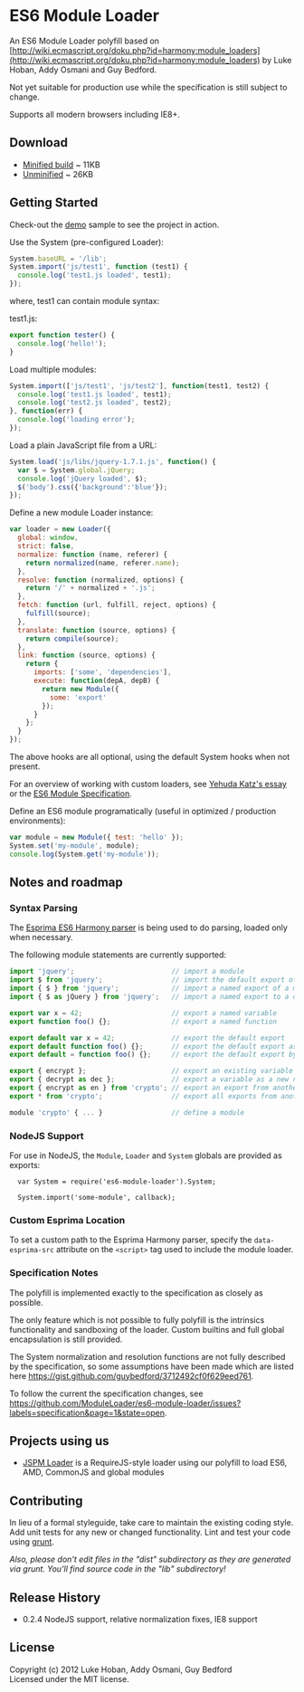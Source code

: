 # ES6 Module Loader

An ES6 Module Loader polyfill based on [http://wiki.ecmascript.org/doku.php?id=harmony:module_loaders](http://wiki.ecmascript.org/doku.php?id=harmony:module_loaders) by Luke Hoban, Addy Osmani and Guy Bedford.

Not yet suitable for production use while the specification is still subject to change.

Supports all modern browsers including IE8+.

## Download

* [Minified build](https://raw.github.com/ModuleLoader/es6-module-loader/master/dist/es6-module-loader.min.js)  ~ 11KB
* [Unminified](https://raw.github.com/ModuleLoader/es6-module-loader/master/lib/es6-module-loader.js) ~ 26KB

## Getting Started

Check-out the [demo](http://moduleloader.github.io/es6-module-loader/demo/index.html) sample to see the project in action.

Use the System (pre-configured Loader):

```javascript
System.baseURL = '/lib';
System.import('js/test1', function (test1) {
  console.log('test1.js loaded', test1);
});
```

where, test1 can contain module syntax:

test1.js:

```javascript
export function tester() {
  console.log('hello!');
}
```

Load multiple modules:

```javascript
System.import(['js/test1', 'js/test2'], function(test1, test2) {
  console.log('test1.js loaded', test1);
  console.log('test2.js loaded', test2);
}, function(err) {
  console.log('loading error');
});
```

Load a plain JavaScript file from a URL:

```javascript
System.load('js/libs/jquery-1.7.1.js', function() {
  var $ = System.global.jQuery;
  console.log('jQuery loaded', $);
  $('body').css({'background':'blue'});
});
```

Define a new module Loader instance:

```javascript
var loader = new Loader({
  global: window,
  strict: false,
  normalize: function (name, referer) {
    return normalized(name, referer.name);
  },
  resolve: function (normalized, options) {
    return '/' + normalized + '.js';
  },
  fetch: function (url, fulfill, reject, options) {
    fulfill(source);
  },
  translate: function (source, options) {
    return compile(source);
  },
  link: function (source, options) {
    return {
      imports: ['some', 'dependencies'],
      execute: function(depA, depB) {
        return new Module({
          some: 'export'
        });
      }
    };
  }
});
```

The above hooks are all optional, using the default System hooks when not present.

For an overview of working with custom loaders, see [Yehuda Katz's essay](https://gist.github.com/wycats/51c96e3adcdb3a68cbc3) or the [ES6 Module Specification](http://wiki.ecmascript.org/doku.php?id=harmony:module_loaders).

Define an ES6 module programatically (useful in optimized / production environments):

```javascript
var module = new Module({ test: 'hello' });
System.set('my-module', module);
console.log(System.get('my-module'));
```


## Notes and roadmap

### Syntax Parsing

The [Esprima ES6 Harmony parser](https://github.com/ariya/esprima/tree/harmony) is being used to do parsing, loaded only when necessary.

The following module statements are currently supported:

```javascript
import 'jquery';                        // import a module
import $ from 'jquery';                 // import the default export of a module
import { $ } from 'jquery';             // import a named export of a module
import { $ as jQuery } from 'jquery';   // import a named export to a different name

export var x = 42;                      // export a named variable
export function foo() {};               // export a named function

export default var x = 42;              // export the default export
export default function foo() {};       // export the default export as a function
export default = function foo() {};     // export the default export by assignment

export { encrypt };                     // export an existing variable
export { decrypt as dec };              // export a variable as a new name
export { encrypt as en } from 'crypto'; // export an export from another module
export * from 'crypto';                 // export all exports from another module

module 'crypto' { ... }                 // define a module
```

### NodeJS Support

For use in NodeJS, the `Module`, `Loader` and `System` globals are provided as exports:

```
  var System = require('es6-module-loader').System;
  
  System.import('some-module', callback);
```

### Custom Esprima Location

To set a custom path to the Esprima Harmony parser, specify the `data-esprima-src` attribute on the `<script>` tag used to include the module loader.

### Specification Notes

The polyfill is implemented exactly to the specification as closely as possible.

The only feature which is not possible to fully polyfill is the intrinsics functionality and sandboxing of the loader. Custom builtins and full global encapsulation is still provided.

The System normalization and resolution functions are not fully described by the specification, so some assumptions have been made which are listed here https://gist.github.com/guybedford/3712492cf0f629eed761.

To follow the current the specification changes, see https://github.com/ModuleLoader/es6-module-loader/issues?labels=specification&page=1&state=open.

## Projects using us

* [JSPM Loader](https://github.com/jspm/jspm-loader/) is a RequireJS-style loader using our polyfill to load ES6, AMD, CommonJS and global modules 

## Contributing
In lieu of a formal styleguide, take care to maintain the existing coding style. Add unit tests for any new or changed functionality. Lint and test your code using [grunt](https://github.com/cowboy/grunt).

_Also, please don't edit files in the "dist" subdirectory as they are generated via grunt. You'll find source code in the "lib" subdirectory!_

## Release History
* 0.2.4 NodeJS support, relative normalization fixes, IE8 support

## License
Copyright (c) 2012 Luke Hoban, Addy Osmani, Guy Bedford  
Licensed under the MIT license.
